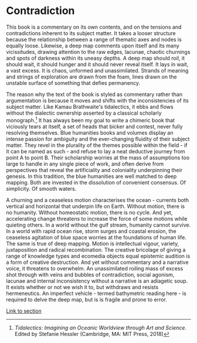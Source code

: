 # Contradiction

This book is a commentary on its own contents, and on the tensions and contradictions inherent to its subject matter. It takes a looser structure because the relationship between a range of thematic axes and nodes is equally loose. Likewise, a deep map comments upon itself and its many vicissitudes, drawing attention to the raw edges, lacunae, chaotic churnings and spots of darkness within its uneasy depths. A deep map should roil, it should wait, it should hunger and it should never reveal itself. It lays in wait, a vast excess. It is chaos, unformed and unassimilated. Strands of meaning and strings of exploration are drawn from the foam, lines drawn on the unstable surface of something that defies permanency. 

The reason why the text of the book is styled as commentary rather than argumentation is because it moves and shifts with the inconsistencies of its subject matter. Like Kamau Brathwaite's tidalectics, it ebbs and flows without the dialectic ownership asserted by a classical scholarly monograph.[^1] It has always been my goal to write a chimeric book that viciously tears at itself, a set of heads that bicker and contest, never fully resolving themselves. Blue humanities books and volumes display an intense passion for ambiguity and the ever-changing fluidity of their subject matter. They revel in the plurality of the themes possible within the field - if it can be named as such - and refuse to lay a neat deductive journey from point A to point B. Their scholarship worries at the mass of assumptions too large to handle in any single piece of work, and often derive from perspectives that reveal the artificiality and coloniality underpinning their genesis. In this tradition, the blue humanities are well matched to deep mapping. Both are invested in the dissolution of convenient consensus. Of simplicity. Of smooth waters.

A churning and a ceaseless motion characterises the ocean - currents both vertical and horizontal that underpin life on Earth. Without motion, there is no humanity. Without homeostatic motion, there is no cycle. And yet, accelerating change threatens to increase the force of some motions while quieting others. In a world without the gulf stream, humanity cannot survive. In a world with rapid ocean rise, storm surges and coastal erosion, the ceaseless agitation of blue space worries at the foundations of human life. The same is true of deep mapping. Motion is intellectual vigour, variety, juxtaposition and radical recombination. The creative bricolage of giving a range of knowledge types and ecomedia objects equal epistemic audition is a form of creative destruction. And yet without commentary and a narrative voice, it threatens to overwhelm. An unassimilated roiling mass of excess shot through with veins and bubbles of contradiction, social agonism, lacunae and internal inconsistency without a narrative is an adiagetic soup. It exists whether or not we wish it to, but withdraws and resists hermeneutics. An imperfect vehicle - termed bathymetric reading here - is required to delve the deep map, but is is fragile and prone to error. 

[Link to section](https://www.juncture-digital.org/deepmapsbluehumanities/Deep-Maps-Blue-Humanities/Contradiction) 

[^1]: *Tidalectics: Imagining an Oceanic Worldview through Art and Science*. Edited by Stefanie Hessler (Cambridge, MA: MIT Press, 2018)